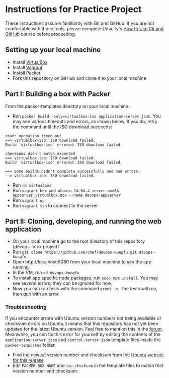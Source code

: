 Instructions for Practice Project
========================================

These instructions assume familiarity with Git and GitHub. If you are not comfortable with those tools, please complete Udacity's [How to Use Git and GitHub](https://www.udacity.com/course/how-to-use-git-and-github--ud775) course before proceeding. 

## Setting up your local machine

* Install [VirtualBox](https://www.virtualbox.org/wiki/Downloads)
* Install [Vagrant](https://www.vagrantup.com/downloads.html)
* Install [Packer](https://www.packer.io/downloads.html)
* Fork this repository on GitHub and clone it to your local machine

## Part I: Building a box with Packer

From the packer-templates directory on your local machine:

* Run `packer build -only=virtualbox-iso application-server.json`. You may see various timeouts and errors, as shown below. If you do, retry the command until the ISO download succeeds:

```
read: operation timed out
==> virtualbox-iso: ISO download failed.
Build 'virtualbox-iso' errored: ISO download failed.

checksums didn't match expected
==> virtualbox-iso: ISO download failed.
Build 'virtualbox-iso' errored: ISO download failed.

==> Some builds didn't complete successfully and had errors:
--> virtualbox-iso: ISO download failed.
```

* Run `cd virtualbox`
* Run `vagrant box add ubuntu-14.04.4-server-amd64-appserver_virtualbox.box --name devops-appserver`
* Run `vagrant up`
* Run `vagrant ssh` to connect to the server


## Part II: Cloning, developing, and running the web application

* On your local machine go to the root directory of this repository (devops-intro-project)
* Run `git clone https://github.com/chef/devops-kungfu.git devops-kungfu`
* Open http://localhost:8080 from your local machine to see the app running.
* In the VM, run `cd devops-kungfu`
* To install app specific node packages, run `sudo npm install`. You may see several errors; they can be ignored for now.
* Now you can run tests with the command `grunt -v`. The tests will run, then quit with an error. 

### Troubleshooting

If you encounter errors with Ubuntu version numbers not being available or checksum errors on Ubuntu,it means that this repository has not yet been updated for the latest Ubuntu version. Feel free to mention this in the [forum](https://discussions.udacity.com/c/nd012-p1-intro-to-devops/nd012-the-devops-environment). Meanwhile, you can fix this error for yourself by editing the contents of the `application-server.json` and `control-server.json` template files inside the `packer-templates` folder.

* Find the newest version number and checksum from the [Ubuntu website for this release](http://releases.ubuntu.com/trusty/)
* Edit `PACKER_BOX_NAME` and `iso_checksum` in the template files to match that version number and checksum.
